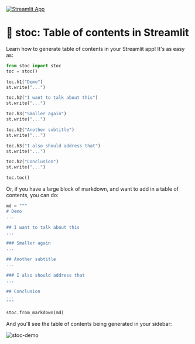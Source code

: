 [![Streamlit App](https://static.streamlit.io/badges/streamlit_badge_black_white.svg)](https://share.streamlit.io/arnaudmiribel/stoc/main)

# 📂 stoc: Table of contents in Streamlit

Learn how to generate table of contents in your Streamlit app! It's as easy as:

```python
from stoc import stoc
toc = stoc()

toc.h1("Demo")
st.write("...")

toc.h2("I want to talk about this")
st.write("...")

toc.h3("Smaller again")
st.write("...")

toc.h2("Another subtitle")
st.write("...")

toc.h3("I also should address that")
st.write("...")

toc.h2("Conclusion")
st.write("...")

toc.toc()
```

Or, if you have a large block of markdown, and want to add in a table of contents, you
can do:

```python
md = """
# Demo
...

## I want to talk about this
...

### Smaller again
...

## Another subtitle
...

### I also should address that
...

## Conclusion
...
"""

stoc.from_markdown(md)
```

And you'll see the table of contents being generated in your sidebar:

![stoc-demo](https://user-images.githubusercontent.com/7164864/153219373-efc78512-b53d-406e-9560-7c25a09b878f.gif)
